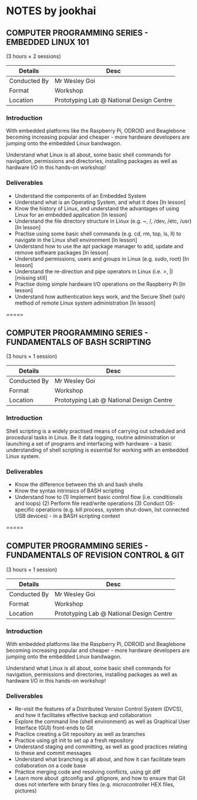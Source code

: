 NOTES by jookhai
=====

## COMPUTER PROGRAMMING SERIES - EMBEDDED LINUX 101
(3 hours × 2 sessions)

| Details | Desc | 
| ---- | ---- |
|Conducted By | Mr Wesley Goi|
|Format       | Workshop |
|Location     | Prototyping Lab @ National Design Centre |

### Introduction
With embedded platforms like the Raspberry Pi, ODROID and Beaglebone becoming increasing popular and cheaper - more hardware developers are jumping onto the embedded Linux bandwagon.

Understand what Linux is all about, some basic shell commands for navigation, permissions and directories, installing packages as well as hardware I/O in this hands-on workshop!

### Deliverables 

- Understand the components of an Embedded System 
- Understand what is an Operating System, and what it does [In lesson]
- Know the history of Linux, and understand the advantages of using Linux for an embedded application [In lesson]
- Understand the file directory structure in Linux (e.g. ~, /, /dev, /etc, /usr) [In lesson] 
- Practise using some basic shell commands (e.g. cd, rm, top, ls, ll) to navigate in the Linux shell environment [In lesson]
- Understand how to use the apt package manager to add, update and remove software packages [In lesson]
- Understand permissions, users and groups in Linux (e.g. sudo, root) [In lesson]
- Understand the re-direction and pipe operators in Linux (i.e. >, |) [missing still]
- Practise doing simple hardware I/O operations on the Raspberry Pi [In lesson]
- Understand how authentication keys work, and the Secure Shell (ssh) method of remote Linux system administration [In lesson]

=====

## COMPUTER PROGRAMMING SERIES - FUNDAMENTALS OF BASH SCRIPTING
(3 hours × 1 session)

| Details | Desc | 
| ---- | ---- |
|Conducted By | Mr Wesley Goi|
|Format       | Workshop|
|Location     | Prototyping Lab @ National Design Centre|

### Introduction

Shell scripting is a widely practised means of carrying out scheduled and procedural tasks in Linux. Be it data logging, routine administration or launching a set of programs and interfacing with hardware - a basic understanding of shell scripting is essential for working with an embedded Linux system.

### Deliverables 

- Know the difference between the sh and bash shells
- Know the syntax intrinsics of BASH scripting
- Understand how to (1) Implement basic control flow (i.e. conditionals and loops) (2) Perform file read/write operations (3) Conduct OS-specific operations (e.g. kill process, system shut-down, list connected USB devices) - in a BASH scripting context

=====

## COMPUTER PROGRAMMING SERIES - FUNDAMENTALS OF REVISION CONTROL & GIT
(3 hours × 1 session)

| Details | Desc | 
| ---- | ---- |
| Conducted By | Mr Wesley Goi|
|Format       | Workshop |
|Location     | Prototyping Lab @ National Design Centre|

### Introduction

With embedded platforms like the Raspberry Pi, ODROID and Beaglebone becoming increasing popular and cheaper - more hardware developers are jumping onto the embedded Linux bandwagon.

Understand what Linux is all about, some basic shell commands for navigation, permissions and directories, installing packages as well as hardware I/O in this hands-on workshop!

### Deliverables 

- Re-visit the features of a Distributed Version Control System (DVCS), and how it facilitates effective backup and collaboration
- Explore the command line (shell environment) as well as Graphical User Interface (GUI) front-ends to Git
- Practice creating a Git repository as well as branches
- Practice using git init to set up a fresh repository
- Understand staging and committing, as well as good practices relating to these and commit messages
- Understand what branching is all about, and how it can facilitate team collaboration on a code base
- Practice merging code and resolving conflicts, using git diff
- Learn more about .gitconfig and .gitignore, and how to ensure that Git does not interfere with binary files (e.g. microcontroller HEX files, pictures)
